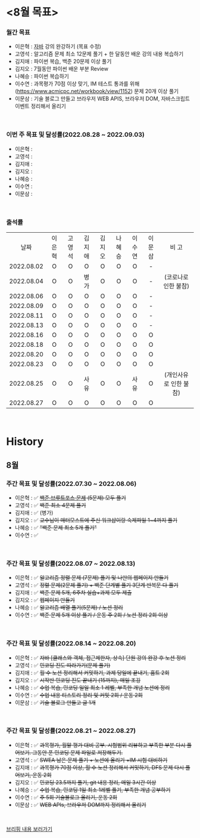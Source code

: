 # <8월 목표>

### 월간 목표

- 이은혁 : [자바](https://edu.ssafy.com/edu/board/notice/detail.do?searchBrdItmCdVal=&brdItmSeq=45088&searchWord=&_csrf=3e991af3-8e7c-41df-ae36-cd2d069b09df&pageIndex=1) 강의 완강하기 (목표 수정)
- 고영석 :  알고리즘 문제 최소 12문제 풀기 + 한 달동안 배운 강의 내용 복습하기
- 김지애 : 파이썬 복습, 백준 20문제 이상 풀기
- 김지오 : 7월동안 파이썬 배운 부분 Review 
- 나혜승 : 파이썬 복습하기
- 이수연 : 과목평가 70점 이상 맞기, IM 테스트 통과를 위해 (https://www.acmicpc.net/workbook/view/1152) 문제 20개 이상 풀기
- 이문삼 : 기술 블로그 만들고 브라우저 WEB APIS, 브라우저 DOM, 자바스크립트 이벤트 정리해서 올리기

</br>

### 이번 주 목표 및 달성률(2022.08.28 ~ 2022.09.03)

- 이은혁 : 
- 고영석 : 
- 김지애 : 
- 김지오 :  
- 나혜승 : 
- 이수연 : 
- 이문삼 : 

</br>

### 출석률

<table style="text-align: center;">
<tr>
<td>날짜</td>
<td>이은혁</td>
<td>고영석</td>
<td>김지애</td>
<td>김지오</td>
<td>나혜승</td>
<td>이수연</td>
<td>이문삼</td>
<td>비 고</td>
</tr>
<tr>
<td>2022.08.02</td>
<td>O</td>
<td>O</td>
<td>O</td>
<td>O</td>
<td>O</td>
<td>O</td>
<td>-</td>
<td></td>
</tr>
<tr>
<td>2022.08.04</td>
<td>O</td>
<td>O</td>
<td>병가</td>
<td>O</td>
<td>O</td>
<td>O</td>
<td>-</td>
<td>(코로나로 인한 불참)</td>
</tr>
<tr>
<td>2022.08.06</td>
<td>O</td>
<td>O</td>
<td>O</td>
<td>O</td>
<td>O</td>
<td>O</td>
<td>-</td>
<td></td>
</tr>
<tr>
<td>2022.08.09</td>
<td>O</td>
<td>O</td>
<td>O</td>
<td>O</td>
<td>O</td>
<td>O</td>
<td>-</td>
<td></td>
</tr>
<tr>
<td>2022.08.11</td>
<td>O</td>
<td>O</td>
<td>O</td>
<td>O</td>
<td>O</td>
<td>O</td>
<td>-</td>
<td></td>
</tr>
<tr>
<td>2022.08.13</td>
<td>O</td>
<td>O</td>
<td>O</td>
<td>O</td>
<td>O</td>
<td>O</td>
<td>-</td>
<td></td>
</tr>
<tr>
<td>2022.08.16</td>
<td>O</td>
<td>O</td>
<td>O</td>
<td>O</td>
<td>O</td>
<td>O</td>
<td>O</td>
<td></td>
</tr>
<tr>
<td>2022.08.18</td>
<td>O</td>
<td>O</td>
<td>O</td>
<td>O</td>
<td>O</td>
<td>O</td>
<td>O</td>
<td></td>
</tr>
<tr>
<td>2022.08.20</td>
<td>O</td>
<td>O</td>
<td>O</td>
<td>O</td>
<td>O</td>
<td>O</td>
<td>O</td>
<td></td>
</tr>
<tr>
<td>2022.08.23</td>
<td>O</td>
<td>O</td>
<td>O</td>
<td>O</td>
<td>O</td>
<td>O</td>
<td>O</td>
<td></td>
</tr>
<tr>
<td>2022.08.25</td>
<td>O</td>
<td>O</td>
<td>사유</td>
<td>O</td>
<td>O</td>
<td>사유</td>
<td>O</td>
<td>(개인사유로 인한 불참)</td>
</tr>
<tr>
<td>2022.08.27</td>
<td>O</td>
<td>O</td>
<td>O</td>
<td>O</td>
<td>O</td>
<td>O</td>
<td>O</td>
<td></td>
</tr>
</table>
</br>


# History
## 8월
### 주간 목표 및 달성률(2022.07.30 ~ 2022.08.06)

- 이은혁 : :white_check_mark: ~~[백준 브루트포스 문제](https://www.acmicpc.net/step/22) (5문제) 모두 풀기~~ 
- 고영석 : :white_check_mark: ~~백준 최소 4문제 풀기~~
- 김지애 : :white_check_mark: (병가)
- 김지오 : :white_check_mark: ~~교수님이 매터모스트에 주신 워크샵이랑 숙제파일 1~4까지 풀기~~
- 나혜승 : :white_check_mark: ~~"백준 문제 최소 5개 풀기"~~
- 이수연 : :white_check_mark: 

</br>

### 주간 목표 및 달성률(2022.08.07 ~ 2022.08.13)

- 이은혁 : :white_check_mark: ~~알고리즘 정렬 문제 (7문제) 풀기 및 나만의 웹페이지 만들기~~
- 고영석 : :white_check_mark: ~~정렬 문제(2문제 풀기) + 백준 단계별 풀기 3단계 반복문 다 풀기~~
- 김지애 : :white_check_mark: ~~백준 문제 5개, 6주차 실습+과제 모두 제출~~
- 김지오 : :white_check_mark: ~~웹페이지 만들기~~
- 나혜승 : :white_check_mark: ~~알고리즘 배열 풀기(5문제) / 노션 정리~~
- 이수연 : :white_check_mark: ~~백준 문제 5개 이상 풀기 / 운동 주 2회 / 노션 정리 2회 이상~~

</br>

### 주간 목표 및 달성률(2022.08.14 ~ 2022.08.20)


- 이은혁 : :white_check_mark: ~~자바 [클래스와 객체, 접근제한자, 상속] 단원 강의 완강 후 노션 정리~~
- 고영석 : :white_check_mark: ~~민코딩 진도 따라가기(문제 풀기)~~
- 김지애 : :white_check_mark: ~~월ˑ수 노션 정리해서 커밋하기, 과제 당일에 끝내기, 홈트 2회~~
- 김지오 : :white_check_mark: ~~시작반 민코딩 진도 끝내기 (15까지), 매일 조깅~~
- 나혜승 : :white_check_mark: ~~수업 복습, 민코딩 일일 최소 1 레벨, 부족한 개념 노션에 정리~~
- 이수연 : :white_check_mark: ~~수업 내용 티스토리 정리 및 커밋 2회 / 운동 2회~~
- 이문삼 : :white_check_mark: ~~기술 블로그 만들고 글 1개~~

</br>

### 주간 목표 및 달성률(2022.08.21 ~ 2022.08.27) 

- 이은혁 : :white_check_mark: ~~과목평가, 월말 평가 대비 공부. 시험범위 리뷰하고 부족한 부분 다시 풀어보기. 그동안 푼 민코딩 문제 파일로 저장해두기.~~
- 고영석 : :white_check_mark: ~~SWEA 남은 문제 풀기 + 노션에 올리기 +IM 시험 대비하기~~
- 김지애 : :white_check_mark: ~~과목평가 70점 이상, 월ˑ수 노션 정리해서 커밋하기, DFS 문제 다시 풀어보기, 운동 2회~~
- 김지오 : :white_check_mark: ~~민코딩 23.5까지 풀기, git 내용 정리, 매일 3시간 이상~~
- 나혜승 : :white_check_mark: ~~수업 복습, 민코딩 1일 최소 1레벨 풀기, 부족한 개념 공부하기~~
- 이수연 : :white_check_mark: ~~주 5회 기술블로그 올리기, 운동 2회~~
- 이문삼 : :white_check_mark: ~~WEB APIs, 브라우저 DOM까지 정리해서 올리기~~

</br>

[브리핑 내용 보러가기]("https://github.com/itmakesmesoft/Steady-Study/discussions")